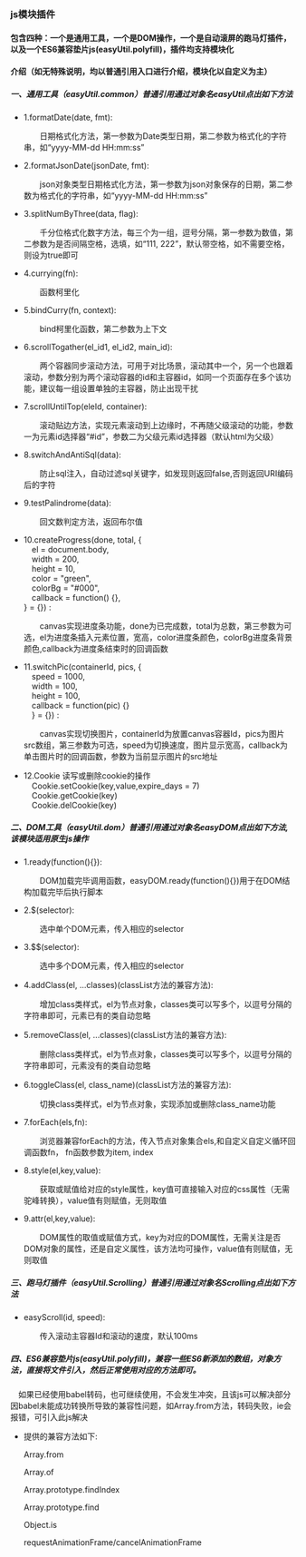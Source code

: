 <h3>js模块插件</h3>
		<h4>包含四种：一个是通用工具，一个是DOM操作，一个是自动滚屏的跑马灯插件，以及一个ES6兼容垫片js(easyUtil.polyfill)，插件均支持模块化</h4>
		<h4>介绍（如无特殊说明，均以普通引用入口进行介绍，模块化以自定义为主）</h4>
		<h5>一、通用工具（easyUtil.common）普通引用通过对象名easyUtil点出如下方法</h5>
		<ul>
			<li>
				<p>1.formatDate(date, fmt):</p>
				<p></p>&emsp;&emsp;日期格式化方法，第一参数为Date类型日期，第二参数为格式化的字符串，如“yyyy-MM-dd HH:mm:ss”</span>
			</li>
			<li>
				<p>2.formatJsonDate(jsonDate, fmt):</p>
				<p>&emsp;&emsp;json对象类型日期格式化方法，第一参数为json对象保存的日期，第二参数为格式化的字符串，如“yyyy-MM-dd HH:mm:ss”</p>
			</li>
			<li>
				<p>3.splitNumByThree(data, flag):</p>
				<p>&emsp;&emsp;千分位格式化数字方法，每三个为一组，逗号分隔，第一参数为数值，第二参数为是否间隔空格，选填，如“111, 222”，默认带空格，如不需要空格，则设为true即可</p>
			</li>
			<li>
				<p>4.currying(fn):</p>
				<p>&emsp;&emsp;函数柯里化</p>
			</li>
			<li>
				<p>5.bindCurry(fn, context):</p>
				<p>&emsp;&emsp;bind柯里化函数，第二参数为上下文</p>
			</li>
			<li>
				<p>6.scrollTogather(el_id1, el_id2, main_id):</p>
				<p>&emsp;&emsp;两个容器同步滚动方法，可用于对比场景，滚动其中一个，另一个也跟着滚动，参数分别为两个滚动容器的id和主容器id，如同一个页面存在多个该功能，建议每一组设置单独的主容器，防止出现干扰</p>
			</li>
			<li>
				<p>7.scrollUntilTop(eleId, container):</p>
				<p>&emsp;&emsp;滚动贴边方法，实现元素滚动到上边缘时，不再随父级滚动的功能，参数一为元素id选择器“#id”，参数二为父级元素id选择器（默认html为父级）</p>
			</li>
			<li>
				<p>8.switchAndAntiSql(data):</p>
				<p>&emsp;&emsp;防止sql注入，自动过滤sql关键字，如发现则返回false,否则返回URI编码后的字符</p>
			</li>
			<li>
				<p>9.testPalindrome(data):</p>
				<p>&emsp;&emsp;回文数判定方法，返回布尔值</p>
			</li>
			<li>
				<p>10.createProgress(done, total, {<br/>
						&emsp;el = document.body,<br/>
						&emsp;width = 200,<br/>
						&emsp;height = 10,<br/>
						&emsp;color = "green",<br/>
						&emsp;colorBg = "#000",<br/>
						&emsp;callback = function() {},<br/>
					} = {}) :</p>
				<p>&emsp;&emsp;canvas实现进度条功能，done为已完成数，total为总数，第三参数为可选，el为进度条插入元素位置，宽高，color进度条颜色，colorBg进度条背景颜色,callback为进度条结束时的回调函数</p>
			</li>
			<li>
				<p>11.switchPic(containerId, pics, {<br/>
		&emsp;speed = 1000,<br/>
		&emsp;width = 100,<br/>
		&emsp;height = 100,<br/>
		&emsp;callback = function(pic) {}<br/>
		&emsp;} = {}) :</p>
				<p>&emsp;&emsp;canvas实现切换图片，containerId为放置canvas容器Id，pics为图片src数组，第三参数为可选，speed为切换速度，图片显示宽高，callback为单击图片时的回调函数，参数为当前显示图片的src地址</p>
			</li>
			<li>
				<p>12.Cookie 读写或删除cookie的操作<br/>
				&emsp;Cookie.setCookie(key,value,expire_days = 7)<br/>
				&emsp;Cookie.getCookie(key)<br/>
				&emsp;Cookie.delCookie(key)<br/>			
			</li>
		</ul>
		<h5>二、DOM工具（easyUtil.dom）普通引用通过对象名easyDOM点出如下方法,该模块适用原生js操作</h5>
		<ul>
			<li>
				<p>1.ready(function(){}):</p>
				<p></p>&emsp;&emsp;DOM加载完毕调用函数，easyDOM.ready(function(){})用于在DOM结构加载完毕后执行脚本</span>
			</li>
			<li>
				<p>2.$(selector):</p>
				<p></p>&emsp;&emsp;选中单个DOM元素，传入相应的selector</span>
			</li>
			<li>
				<p>3.$$(selector):</p>
				<p></p>&emsp;&emsp;选中多个DOM元素，传入相应的selector</span>
			</li>
			<li>
				<p>4.addClass(el, ...classes)(classList方法的兼容方法):</p>
				<p></p>&emsp;&emsp;增加class类样式，el为节点对象，classes类可以写多个，以逗号分隔的字符串即可，元素已有的类自动忽略</span>
			</li>
			<li>
				<p>5.removeClass(el, ...classes)(classList方法的兼容方法):</p>
				<p></p>&emsp;&emsp;删除class类样式，el为节点对象，classes类可以写多个，以逗号分隔的字符串即可，元素没有的类自动忽略</span>
			</li>
			<li>
				<p>6.toggleClass(el, class_name)(classList方法的兼容方法):</p>
				<p></p>&emsp;&emsp;切换class类样式，el为节点对象，实现添加或删除class_name功能</span>
			</li>
			<li>
				<p>7.forEach(els,fn):</p>
				<p></p>&emsp;&emsp;浏览器兼容forEach的方法，传入节点对象集合els,和自定义自定义循环回调函数fn， fn函数参数为item, index</span>
			</li>
			<li>
				<p>8.style(el,key,value):</p>
				<p></p>&emsp;&emsp;获取或赋值给对应的style属性，key值可直接输入对应的css属性（无需驼峰转换），value值有则赋值，无则取值</span>
			</li>
			<li>
				<p>9.attr(el,key,value):</p>
				<p></p>&emsp;&emsp;DOM属性的取值或赋值方式，key为对应的DOM属性，无需关注是否DOM对象的属性，还是自定义属性，该方法均可操作，value值有则赋值，无则取值</span>
			</li>
		</ul>
		<h5>三、跑马灯插件（easyUtil.Scrolling）普通引用通过对象名Scrolling点出如下方法</h5>
		<ul>
			<li>
				<p>easyScroll(id, speed):</p>
				<p>&emsp;&emsp;传入滚动主容器Id和滚动的速度，默认100ms</p>
			</li>
		</ul>
		<h5>四、ES6兼容垫片js(easyUtil.polyfill)，兼容一些ES6新添加的数组，对象方法，直接将文件引入，然后正常使用对应的方法即可。</h5>
				<p>&emsp;如果已经使用babel转码，也可继续使用，不会发生冲突，且该js可以解决部分因babel未能成功转换所导致的兼容性问题，如Array.from方法，转码失败，ie会报错，可引入此js解决</p>
		<ul>
			<li>
				<p>提供的兼容方法如下:</p>
				<p>Array.from</p>
				<p>Array.of</p>
				<p>Array.prototype.findIndex</p>
				<p>Array.prototype.find</p>
				<p>Object.is</p>
				<p>requestAnimationFrame/cancelAnimationFrame</p>				
			</li>
		</ul>
